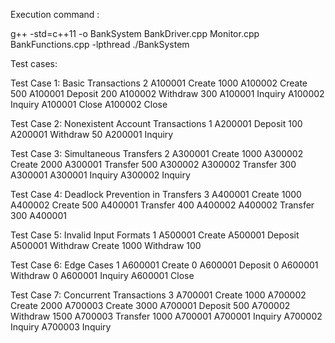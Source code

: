 Execution command : 

g++ -std=c++11 -o BankSystem BankDriver.cpp Monitor.cpp BankFunctions.cpp -lpthread
./BankSystem


Test cases: 

Test Case 1: Basic Transactions
2
A100001 Create 1000
A100002 Create 500
A100001 Deposit 200
A100002 Withdraw 300
A100001 Inquiry
A100002 Inquiry
A100001 Close
A100002 Close


Test Case 2: Nonexistent Account Transactions
1
A200001 Deposit 100
A200001 Withdraw 50
A200001 Inquiry


Test Case 3: Simultaneous Transfers
2
A300001 Create 1000
A300002 Create 2000
A300001 Transfer 500 A300002
A300002 Transfer 300 A300001
A300001 Inquiry
A300002 Inquiry


Test Case 4: Deadlock Prevention in Transfers
3
A400001 Create 1000
A400002 Create 500
A400001 Transfer 400 A400002
A400002 Transfer 300 A400001

Test Case 5: Invalid Input Formats
1
A500001 Create
A500001 Deposit
A500001 Withdraw
Create 1000
Withdraw 100


Test Case 6: Edge Cases
1
A600001 Create 0
A600001 Deposit 0
A600001 Withdraw 0
A600001 Inquiry
A600001 Close


Test Case 7: Concurrent Transactions
3
A700001 Create 1000
A700002 Create 2000
A700003 Create 3000
A700001 Deposit 500
A700002 Withdraw 1500
A700003 Transfer 1000 A700001
A700001 Inquiry
A700002 Inquiry
A700003 Inquiry

